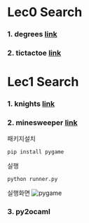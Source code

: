 # Lec0 Search

### 1. degrees [link](https://cs50.harvard.edu/extension/ai/2020/spring/projects/0/degrees/)


### 2. tictactoe [link](https://cs50.harvard.edu/extension/ai/2020/spring/projects/0/tictactoe/)


# Lec1 Search

### 1. knights [link](https://cs50.harvard.edu/extension/ai/2020/spring/projects/1/knights/)


### 2. minesweeper [link](https://cs50.harvard.edu/extension/ai/2020/spring/projects/1/minesweeper/)


패키지설치
```
pip install pygame    
```

실행
```
python runner.py
```
실행화면
![pygame](https://user-images.githubusercontent.com/33231313/110239580-1259f880-7f8b-11eb-9b8a-1592c247babc.png)





### 3. py2ocaml


